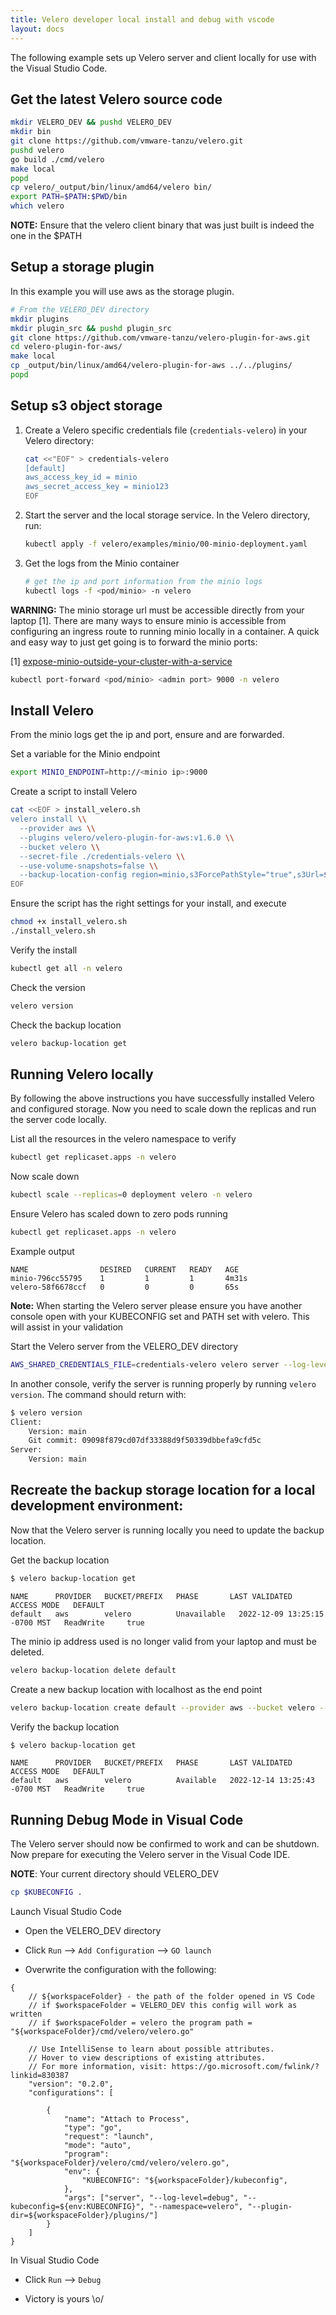 ```yaml
---
title: Velero developer local install and debug with vscode 
layout: docs
---
```


The following example sets up Velero server and client locally for use with the Visual Studio Code.

## Get the latest Velero source code
```bash
mkdir VELERO_DEV && pushd VELERO_DEV
mkdir bin
git clone https://github.com/vmware-tanzu/velero.git
pushd velero
go build ./cmd/velero
make local
popd
cp velero/_output/bin/linux/amd64/velero bin/
export PATH=$PATH:$PWD/bin
which velero
```

**NOTE:** Ensure that the velero client binary that was just built is indeed the one in the $PATH

## Setup a storage plugin
In this example you will use aws as the storage plugin.

```bash
# From the VELERO_DEV directory
mkdir plugins
mkdir plugin_src && pushd plugin_src
git clone https://github.com/vmware-tanzu/velero-plugin-for-aws.git
cd velero-plugin-for-aws/
make local
cp _output/bin/linux/amd64/velero-plugin-for-aws ../../plugins/
popd
```

## Setup s3 object storage

1. Create a Velero specific credentials file (`credentials-velero`) in your Velero directory:

    ```bash
    cat <<"EOF" > credentials-velero
    [default]
    aws_access_key_id = minio
    aws_secret_access_key = minio123
    EOF
    ```

1. Start the server and the local storage service. In the Velero directory, run:

    ```bash
    kubectl apply -f velero/examples/minio/00-minio-deployment.yaml
    ```
1. Get the logs from the Minio container
    ```bash
    # get the ip and port information from the minio logs
    kubectl logs -f <pod/minio> -n velero
    ```

**WARNING:**
The minio storage url must be accessible directly from your laptop [1].
There are many ways to ensure minio is accessible from configuring an ingress route to running minio locally in a container.  A quick and easy way to just get going is to forward the minio ports:

[1] [expose-minio-outside-your-cluster-with-a-service](https://velero.io/docs/v1.10/contributions/minio/#expose-minio-outside-your-cluster-with-a-service)

```bash
kubectl port-forward <pod/minio> <admin port> 9000 -n velero
```

## Install Velero  

From the minio logs get the ip and port, ensure <admin port> and <api port> are forwarded.

Set a variable for the Minio endpoint
```bash
export MINIO_ENDPOINT=http://<minio ip>:9000
```
Create a script to install Velero
```bash
cat <<EOF > install_velero.sh
velero install \\
  --provider aws \\
  --plugins velero/velero-plugin-for-aws:v1.6.0 \\
  --bucket velero \\
  --secret-file ./credentials-velero \\
  --use-volume-snapshots=false \\
  --backup-location-config region=minio,s3ForcePathStyle="true",s3Url=$MINIO_ENDPOINT
EOF
```

Ensure the script has the right settings for your install, and execute
```bash
chmod +x install_velero.sh
./install_velero.sh
```

Verify the install
```bash
kubectl get all -n velero
```
Check the version
```bash
velero version
```
Check the backup location
```bash
velero backup-location get
```


## Running Velero locally

By following the above instructions you have successfully installed Velero and configured storage.  Now you need to scale down the replicas and run the server code locally.

List all the resources in the velero namespace to verify
```bash
kubectl get replicaset.apps -n velero
```
Now scale down
```bash
kubectl scale --replicas=0 deployment velero -n velero
```
Ensure Velero has scaled down to zero pods running
```bash
kubectl get replicaset.apps -n velero
```
Example output
```
NAME                DESIRED   CURRENT   READY   AGE
minio-796cc55795    1         1         1       4m31s
velero-58f6678ccf   0         0         0       65s
```

**Note:**
When starting the Velero server please ensure you have another console open with your KUBECONFIG set and PATH set with velero.  This will assist in your validation


Start the Velero server from the VELERO_DEV directory
```bash
AWS_SHARED_CREDENTIALS_FILE=credentials-velero velero server --log-level=debug --kubeconfig=$KUBECONFIG --namespace=velero --plugin-dir=plugins
```

In another console, verify the server is running properly by running `velero version`.  The command should return with:
```bash
$ velero version
Client:
	Version: main
	Git commit: 09098f879cd07df33388d9f50339dbbefa9cfd5c
Server:
	Version: main
```

## Recreate the backup storage location for a local development environment:

Now that the Velero server is running locally you need to update the backup location.

Get the backup location
```bash
$ velero backup-location get
```
```
NAME      PROVIDER   BUCKET/PREFIX   PHASE       LAST VALIDATED                  ACCESS MODE   DEFAULT
default   aws        velero          Unavailable   2022-12-09 13:25:15 -0700 MST   ReadWrite     true
```

The minio ip address used is no longer valid from your laptop and must be deleted.
```bash
velero backup-location delete default
```

Create a new backup location with localhost as the end point
```bash
velero backup-location create default --provider aws --bucket velero --config region=minio,s3ForcePathStyle="true",s3Url=http://localhost:9000 --credential=cloud-credentials=cloud
```

Verify the backup location
```bash
$ velero backup-location get
```
``` 
NAME      PROVIDER   BUCKET/PREFIX   PHASE       LAST VALIDATED                  ACCESS MODE   DEFAULT
default   aws        velero          Available   2022-12-14 13:25:43 -0700 MST   ReadWrite     true
```


## Running Debug Mode in Visual Code

The Velero server should now be confirmed to work and can be shutdown.  Now prepare for executing the Velero server in the Visual Code IDE.

**NOTE**: Your current directory should VELERO_DEV
```bash
cp $KUBECONFIG .
```

Launch Visual Studio Code

* Open the VELERO_DEV directory
* Click `Run` --> `Add Configuration` --> `GO launch`

* Overwrite the configuration with the following:
```
{
    // ${workspaceFolder} - the path of the folder opened in VS Code
    // if $workspaceFolder = VELERO_DEV this config will work as written
    // if $workspaceFolder = velero the program path = "${workspaceFolder}/cmd/velero/velero.go"
    
    // Use IntelliSense to learn about possible attributes.
    // Hover to view descriptions of existing attributes.
    // For more information, visit: https://go.microsoft.com/fwlink/?linkid=830387
    "version": "0.2.0",
    "configurations": [

        {
            "name": "Attach to Process",
            "type": "go",
            "request": "launch",
            "mode": "auto",
            "program": "${workspaceFolder}/velero/cmd/velero/velero.go",
            "env": {
                "KUBECONFIG": "${workspaceFolder}/kubeconfig",
            },
            "args": ["server", "--log-level=debug", "--kubeconfig=${env:KUBECONFIG}", "--namespace=velero", "--plugin-dir=${workspaceFolder}/plugins/"]
        } 
    ]
}

```

In Visual Studio Code

* Click `Run`  --> `Debug`
    

* Victory is yours
\o/
